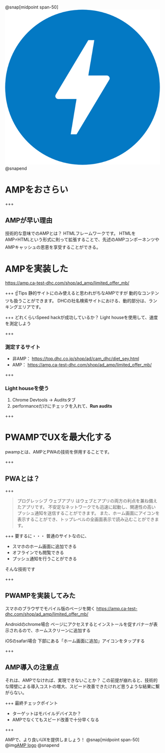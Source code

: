 @snap[midpoint span-50]
![AMP logo](assets/images/amp_logo.png)
@snapend

# AMPをおさらい

+++
## AMPが早い理由


技術的な意味でのAMPとは？
HTMLフレームワークです。
HTMLをAMP⚡HTMLという形式に則って拡張することで、先述のAMPコンポーネンツやAMPキャッシュの恩恵を享受することができる。


# AMPを実装した
https://amp.ca-test-dhc.com/shop/ad_amp/limited_offer_mb/

+++
☝️Tips
静的サイトにのみ使えると思われがちなAMPですが
動的なコンテンツも扱うことができます。
DHCの社名検索サイトにおける、動的部分は、ランキングエリアです。

+++
どれくらいSpeed hackが成功しているか？
Light houseを使用して、速度を測定しよう

+++
### 測定するサイト
- 非AMP： https://top.dhc.co.jp/shop/ad/cam_dhc/diet_sey.html
- AMP： https://amp.ca-test-dhc.com/shop/ad_amp/limited_offer_mb/

+++

### Light houseを使う
1. Chrome Devtools -> Auditsタブ
1. performanceだけにチェックを入れて、**Run audits**

+++
# PWAMPでUXを最大化する
pwampとは、AMPとPWAの技術を併用することです。

+++
## PWAとは？

+++
> プログレッシブ ウェブアプリ はウェブとアプリの両方の利点を兼ね備えたアプリです。
> 不安定なネットワークでも迅速に起動し、関連性の高いプッシュ通知を送信することができます。
> また、ホーム画面にアイコンを表示することができ、トップレベルの全画面表示で読み込むことができます。

+++
要するに・・・
普通のサイトなのに、

- スマホのホーム画面に追加できる
- オフラインでも閲覧できる
- プッシュ通知を行うことができる

そんな技術です

+++
## PWAMPを実装してみた
スマホのブラウザでモバイル版のページを開く
https://amp.ca-test-dhc.com/shop/ad_amp/limited_offer_mb/

Androidのchrome場合
ページにアクセスするとインストールを促すバナーが表示されるので、ホームスクリーンに追加する

iOSのsafari場合
下部にある「ホーム画面に追加」アイコンをタップする


+++
## AMP導入の注意点
それは、AMPでなければ、実現できないことか？
この前提が崩れると、技術的な障壁による導入コストの増大、スピード改善できたけれど思うような結果に繋がらない。

+++
最終チェックポイント
- ターゲットはモバイルデバイスか？
- AMPでなくてもスピード改善で十分早くなる


+++

AMPで、より良いUXを提供しましょう！
@snap[midpoint span-50]
@img[AMP logo](assets/images/amp.png)
@snapend
